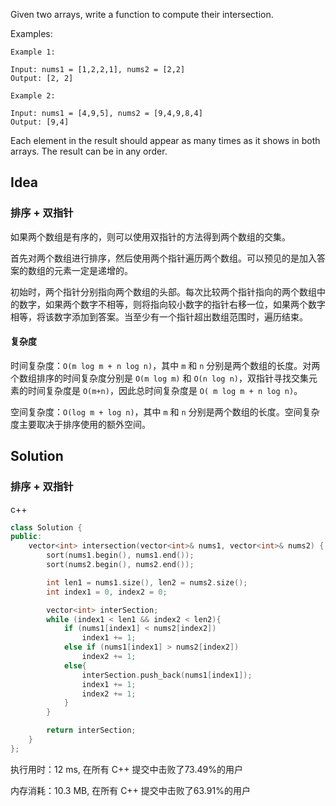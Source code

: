 Given two arrays, write a function to compute their intersection.

Examples:

```
Example 1:

Input: nums1 = [1,2,2,1], nums2 = [2,2]
Output: [2, 2]

Example 2:

Input: nums1 = [4,9,5], nums2 = [9,4,9,8,4]
Output: [9,4]
```

Each element in the result should appear as many times as it shows in both arrays.
The result can be in any order.

## Idea

### 排序 + 双指针

如果两个数组是有序的，则可以使用双指针的方法得到两个数组的交集。

首先对两个数组进行排序，然后使用两个指针遍历两个数组。可以预见的是加入答案的数组的元素一定是递增的。

初始时，两个指针分别指向两个数组的头部。每次比较两个指针指向的两个数组中的数字，如果两个数字不相等，则将指向较小数字的指针右移一位，如果两个数字相等，将该数字添加到答案。当至少有一个指针超出数组范围时，遍历结束。

#### 复杂度

时间复杂度：`O(m log m + n log n)`，其中 `m` 和 `n` 分别是两个数组的长度。对两个数组排序的时间复杂度分别是 `O(m log m)` 和 `O(n log n)`，双指针寻找交集元素的时间复杂度是 `O(m+n)`，因此总时间复杂度是 `O( m log m + n log n)`。

空间复杂度：`O(log m + log n)`，其中 `m` 和 `n` 分别是两个数组的长度。空间复杂度主要取决于排序使用的额外空间。

## Solution

### 排序 + 双指针

c++

```c++
class Solution {
public:
    vector<int> intersection(vector<int>& nums1, vector<int>& nums2) {
        sort(nums1.begin(), nums1.end());
        sort(nums2.begin(), nums2.end());

        int len1 = nums1.size(), len2 = nums2.size();
        int index1 = 0, index2 = 0;

        vector<int> interSection;
        while (index1 < len1 && index2 < len2){
            if (nums1[index1] < nums2[index2])
                index1 += 1;
            else if (nums1[index1] > nums2[index2])
                index2 += 1;
            else{
                interSection.push_back(nums1[index1]);
                index1 += 1;
                index2 += 1;
            }
        }

        return interSection;
    }
};
```

执行用时：12 ms, 在所有 C++ 提交中击败了73.49%的用户  

内存消耗：10.3 MB, 在所有 C++ 提交中击败了63.91%的用户
